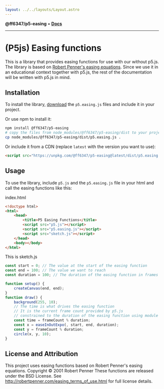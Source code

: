 ```yaml
---
layout: ../../layouts/Layout.astro
---
```


**@ff6347/p5-easing** • [**Docs**](globals.md)

***

# (P5js) Easing functions

This is a library that provides easing functions for use with our without p5.js. The library is based on [Robert Penner's easing equations](http://robertpenner.com/easing/). Since we use it in an educational context together with p5.js, the rest of the documentation will be written with p5.js in mind.

## Installation

To install the library, [download](https://github.com/ff6347/p5-easing/releases) the `p5.easing.js` files and include it in your project.

Or use npm to install it:

```bash
npm install @ff6347/p5-easing
# copy the files from node_modules/@ff6347/p5-easing/dist to your project
cp node_modules/@ff6347/p5-easing/dist/p5.easing.js .
```

Or include it from a CDN (replace `latest` with the version you want to use):

```html
<script src="https://unpkg.com/@ff6347/p5-easing@latest/dist/p5.easing.min.js"></script>
```

## Usage

To use the library, include `p5.js` and the `p5.easing.js` file in your html and call the easing functions like this:

index.html

```html
<!doctype html>
<html>
	<head>
		<title>P5 Easing Functions</title>
		<script src="p5.js"></script>
		<script src="p5.easing.js"></script>
		<script src="sketch.js"></script>
	</head>
	<body></body>
</html>
```

This is sketch.js

```js
const start = 0; // The value at the start of the easing function
const end = 100; // The value we want to reach
const duration = 100; // The duration of the easing function in frames in our case

function setup() {
	createCanvas(end, end);
}
function draw() {
	background(255, 10);
	// The time is what drives the easing function
	// It is the current frame count provided by p5.js
	// constrained to the duration of the easing function using module
	const time = frameCount % duration;
	const x = easeInOutExpo(, start, end, duration);
	const y = frameCount % duration;
	circle(x, y, 10);
}
```

## License and Attribution

This project uses easing functions based on Robert Penner's easing equations.
Copyright © 2001 Robert Penner
These functions are released under the BSD License.
See http://robertpenner.com/easing_terms_of_use.html for full license details.
